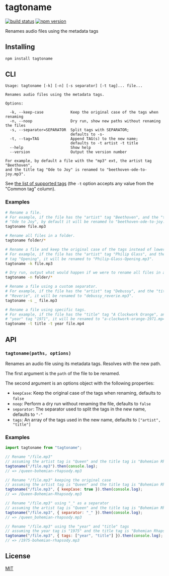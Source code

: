 # tagtoname

[![build status](https://github.com/rtomrud/tagtoname/workflows/build/badge.svg)](https://github.com/rtomrud/tagtoname/actions?query=branch%3Amaster+workflow%3Abuild)
[![npm version](https://badgen.net/npm/v/tagtoname)](https://www.npmjs.com/package/tagtoname)

Renames audio files using the metadata tags

## Installing

```bash
npm install tagtoname
```

## CLI

```
Usage: tagtoname [-k] [-n] [-s separator] [-t tag]... file...

Renames audio files using the metadata tags.

Options:

  -k, --keep-case            Keep the original case of the tags when renaming
  -n, --noop                 Dry run, show new paths without renaming the files
  -s, --separator=SEPARATOR  Split tags with SEPARATOR;
                             defaults to -s-
  -t, --tag=TAG              Append TAG(s) to the new name;
                             defaults to -t artist -t title
  --help                     Show help
  --version                  Output the version number

For example, by default a file with the "mp3" ext, the artist tag "Beethoven",
and the title tag "Ode to Joy" is renamed to "beethoven-ode-to-joy.mp3".
```

See [the list of supported tags](https://github.com/Borewit/music-metadata/blob/v6.4.0/doc/common_metadata.md#common-metadata) (the `-t` option accepts any value from the "Common tag" column).

### Examples

```bash
# Rename a file.
# For example, if the file has the "artist" tag "Beethoven", and the "title" tag
# "Ode to Joy", by default it will be renamed to "beethoven-ode-to-joy.mp3".
tagtoname file.mp3

# Rename all files in a folder.
tagtoname folder/*
```

```bash
# Rename a file and keep the original case of the tags instead of lowercasing.
# For example, if the file has the "artist" tag "Philip Glass", and the "title"
# tag "Opening", it will be renamed to "Philip-Glass-Opening.mp3".
tagtoname -k file.mp3

# Dry run, output what would happen if we were to rename all files in a folder.
tagtoname -n folder/*

# Rename a file using a custom separator.
# For example, if the file has the "artist" tag "Debussy", and the "title" tag
# "Reverie", it will be renamed to "debussy_reverie.mp3".
tagtoname -s _ file.mp3

# Rename a file using specific tags.
# For example, if the file has the "title" tag "A Clockwork Orange", and the
# "year" tag "1971", it will be renamed to "a-clockwork-orange-1971.mp4".
tagtoname -t title -t year file.mp4
```

## API

### `tagtoname(paths, options)`

Renames an audio file using its metadata tags. Resolves with the new path.

The first argument is the `path` of the file to be renamed.

The second argument is an options object with the following properties:

- `keepCase`: Keep the original case of the tags when renaming, defaults to `false`
- `noop`: Perform a dry run without renaming the file, defaults to `false`
- `separator`: The separator used to split the tags in the new name, defaults to `"-"`
- `tags`: An array of the tags used in the new name, defaults to `["artist", "title"]`

### Examples

```js
import tagtoname from "tagtoname";

// Rename "/file.mp3"
// assuming the artist tag is "Queen" and the title tag is "Bohemian Rhapsody"
tagtoname("/file.mp3").then(console.log);
// => /queen-bohemian-rhapsody.mp3

// Rename "/file.mp3" keeping the original case
// assuming the artist tag is "Queen" and the title tag is "Bohemian Rhapsody"
tagtoname("/file.mp3", { keepCase: true }).then(console.log);
// => /Queen-Bohemian-Rhapsody.mp3

// Rename "/file.mp3" using "_" as a separator
// assuming the artist tag is "Queen" and the title tag is "Bohemian Rhapsody"
tagtoname("/file.mp3", { separator: "_" }).then(console.log);
// => /queen_bohemian-rhapsody.mp3

// Rename "/file.mp3" using the "year" and "title" tags
// assuming the year tag is "1975" and the title tag is "Bohemian Rhapsody"
tagtoname("/file.mp3", { tags: ["year", "title"] }).then(console.log);
// => /1975-bohemian-rhapsody.mp3
```

## License

[MIT](./LICENSE)
